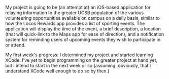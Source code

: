 My project is going to be (an attempt at) an iOS-based application for relaying information to the greater UCSB population of the various volunteering opportunities available on campus on a daily basis, similar to how the Locos Rewards app provides a list of sporting events. The application will display the time of the event, a brief description, a location (that will quick-link to the Maps app for ease of direction), and a notification system for reminding users of upcoming events they wish to participate in or attend.

My first week's progress: I determined my project and started learning XCode. I've yet to begin programming on the greater project at hand yet, but I intend to start in the next week or so (assuming, obviously, that I understand XCode well enough to do so by then.)
